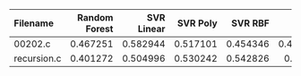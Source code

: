 | Filename    |   Random Forest |   SVR Linear |   SVR Poly |   SVR RBF |      KNN |   Gradient Boosting |   AdaBoost |   Random Number |
|:------------|----------------:|-------------:|-----------:|----------:|---------:|--------------------:|-----------:|----------------:|
| 00202.c     |        0.467251 |     0.582944 |   0.517101 |  0.454346 | 0.478234 |            0.5415   |   0.516692 |        0.584796 |
| recursion.c |        0.401272 |     0.504996 |   0.530242 |  0.542826 | 0.54105  |            0.471821 |   0.47432  |        0.476882 |